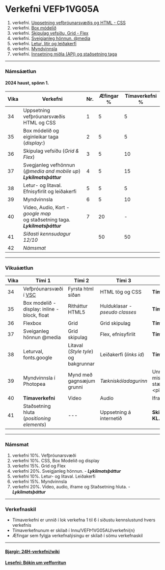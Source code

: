 # Verkefni VEFÞ1VG05A

1. verkefni. [Uppsetning vefþróunarsvæðis og HTML - CSS](Verkefni-1/)
1. verkefni. [Box módelið](Verkefni-2/) 
1. verkefni. [Skipulag vefsíðu, Grid - Flex](Verkefni-3/) 
1. verkefni. [Sveigjanleg hönnun. @media](Verkefni-4/) 
1. verkefni. [Letur, litir og leiðakerfi](Verkefni-5/README.md) 
1. verkefni. [Myndvinnsla](Verkefni-6/)
1. verkefni. [Innsetning miðla (API) og staðsetning taga](Verkefni-7/README.md) 

---

### Námsáætlun

#### 2024 haust, spönn 1. 

| Vika  | Verkefni  | Nr. | Æfingar % | Tímaverkefni % |
|---|---|---|---|---|
| 34  | Uppsetning vefþróunarsvæðis <br> HTML og CSS | 1  | 5 | 5 |
| 35  | Box módelið og eiginleikar taga (_display:_) | 2 | 5 | 5 |
| 36  | Skipulag vefsíðu (_Grid & Flex_) | 3  | 5 | 10 |
| 37  | Svegjanleg vefhönnun (_@media and mobile up_)<br> _**Lykilmatsþáttur**_ | 4  | 5 | 15 |
| 38  | Letur- og litaval.<br> Efnisyfirlit og leiðakerfi | 5  | 5 | 5 | 
| 39  | Myndvinnsla | 6 | 5 | 10 |
| 40  | Video, Audio, Kort - _google map_ <br>og staðsetning taga. _**Lykilmatsþáttur**_ | 7 | 20 | - |
| 41  | _Síðasti kennsudagur 12/10_ |  | 50 | 50 |
| 42  | _Námsmat_ |  |  |  |

---

### Vikuáætlun 

| Vika | Tími 1  | Tími 2 | Tími 3 | Tími 4 | 
| --- | --- | --- | --- | --- | 
| 34 |  Vefþróunarsvæði í [VSC](https://code.visualstudio.com/) | Fyrsta html síðan | HTML tög og CSS | **Tímaverkefni** | 
| 35 | Box modelið - display: inline - block, float | Ritháttur HTML5 | Hulduklasar - _pseudo classes_ | **Tímaverkefni** | 
| 36 | Flexbox | Grid | Grid skipulag | **Tímaverkefni** |   
| 37 | Sveiganleg hönnun  @media | Grid skipulag | Flex,  efnisyfirlit | **Tímaverkefni** | 
| 38 | Leturval, fonts.google  | Litaval (_Style tyle_) og bakgrunnar | Leiðakerfi (_links id_) | **Tímaverkefni** | 
| 39 | Myndvinnsla í Photopea | Mynd með gagnsæjum grunni | _Tækniskóladagurinn_| Unnið með mismunandi stærðir &lt;picture> |        
| 40 | **Tímaverkefni** | Video | Audio | Iframe |  
| 41 | Staðsetning hluta <br> (_positioning elements_) | --- | Uppsetning á internetið | **Skil 14.10. <br>KL. 23:59** |

---
 
### Námsmat

1. verkefni 10%.  Vefþróunarsvæði
1. verkefni 10%. CSS, Box Modelið og display 
1. verkefni 15%. Grid og Flex
1. verkefni 20%. Sveigjanleg hönnun. - _**Lykilmatsþáttur**_
1. verkefni 10%. Letur- og litaval. Leiðakerfi
1. verkefni 15%. Myndvinnsla
1. verkefni 20%. Video, audio, iframe og Staðsetning hluta. -  _**Lykilmatsþáttur**_

---

### Verkefnaskil 

-  Tímaverkefni er unnið í lok verkefna 1 til 6 í síðustu kennslustund hvers verkefnis
-  Tímaverkefnunum er skilað í Innu/VEFÞ1VG05AU/verkefni{n}
-  Æfingar sem fylgja verkefnalýsingu er skilað í sömu verkefnaskil 

---

#### [Bjargir: 24H-verkefni/wiki](https://github.com/vefgrunnur/24H-verkefni/wiki)

#### [Lesefni: Bókin um vef­forritun](https://bok.vefforritun.is/)
